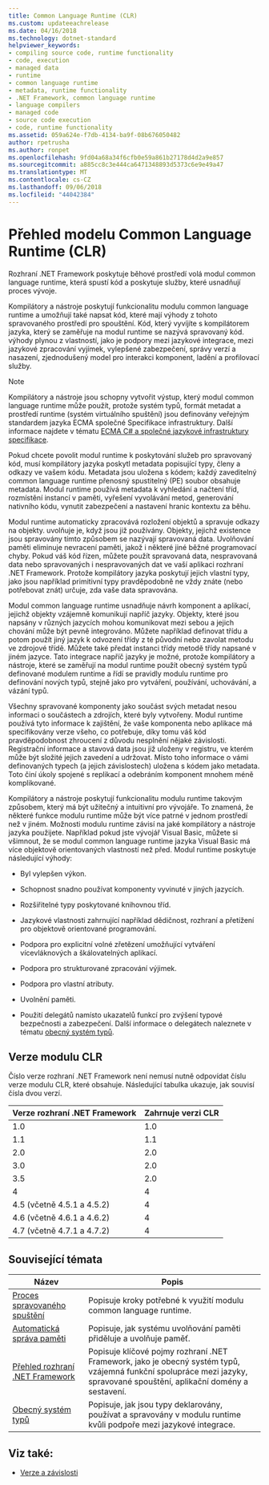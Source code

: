 ```yaml
---
title: Common Language Runtime (CLR)
ms.custom: updateeachrelease
ms.date: 04/16/2018
ms.technology: dotnet-standard
helpviewer_keywords:
- compiling source code, runtime functionality
- code, execution
- managed data
- runtime
- common language runtime
- metadata, runtime functionality
- .NET Framework, common language runtime
- language compilers
- managed code
- source code execution
- code, runtime functionality
ms.assetid: 059a624e-f7db-4134-ba9f-08b676050482
author: rpetrusha
ms.author: ronpet
ms.openlocfilehash: 9fd04a68a34f6cfb0e59a861b27178d4d2a9e857
ms.sourcegitcommit: a885cc8c3e444ca6471348893d5373c6e9e49a47
ms.translationtype: MT
ms.contentlocale: cs-CZ
ms.lasthandoff: 09/06/2018
ms.locfileid: "44042384"
---
```

# <a name="common-language-runtime-clr-overview"></a>Přehled modelu Common Language Runtime (CLR)

Rozhraní .NET Framework poskytuje běhové prostředí volá modul common language runtime, která spustí kód a poskytuje služby, které usnadňují proces vývoje.

Kompilátory a nástroje poskytují funkcionalitu modulu common language runtime a umožňují také napsat kód, které mají výhody z tohoto spravovaného prostředí pro spouštění. Kód, který vyvíjíte s kompilátorem jazyka, který se zaměřuje na modul runtime se nazývá spravovaný kód. výhody plynou z vlastností, jako je podpory mezi jazykové integrace, mezi jazykové zpracování vyjímek, vylepšené zabezpečení, správy verzí a nasazení, zjednodušený model pro interakci komponent, ladění a profilovací služby.

> [!NOTE]
> Kompilátory a nástroje jsou schopny vytvořit výstup, který modul common language runtime může použít, protože systém typů, formát metadat a prostředí runtime (systém virtuálního spuštění) jsou definovány veřejným standardem jazyka ECMA společné Specifikace infrastruktury. Další informace najdete v tématu [ECMA C# a společné jazykové infrastruktury specifikace](https://visualstudio.microsoft.com/license-terms/ecma-c-common-language-infrastructure-standards/).

Pokud chcete povolit modul runtime k poskytování služeb pro spravovaný kód, musí kompilátory jazyka poskytl metadata popisující typy, členy a odkazy ve vašem kódu. Metadata jsou uložena s kódem; každý zaveditelný common language runtime přenosný spustitelný (PE) soubor obsahuje metadata. Modul runtime používá metadata k vyhledání a načtení tříd, rozmístění instancí v paměti, vyřešení vyvolávání metod, generování nativního kódu, vynutit zabezpečení a nastavení hranic kontextu za běhu.

Modul runtime automaticky zpracovává rozložení objektů a spravuje odkazy na objekty. uvolňuje je, když jsou již používány. Objekty, jejichž existence jsou spravovány tímto způsobem se nazývají spravovaná data. Uvolňování paměti eliminuje nevracení paměti, jakož i některé jiné běžné programovací chyby. Pokud váš kód řízen, můžete použít spravovaná data, nespravovaná data nebo spravovaných i nespravovaných dat ve vaší aplikaci rozhraní .NET Framework. Protože kompilátory jazyka poskytují jejich vlastní typy, jako jsou například primitivní typy pravděpodobně ne vždy znáte (nebo potřebovat znát) určuje, zda vaše data spravována.

Modul common language runtime usnadňuje návrh komponent a aplikací, jejichž objekty vzájemně komunikují napříč jazyky. Objekty, které jsou napsány v různých jazycích mohou komunikovat mezi sebou a jejich chování může být pevně integrováno. Můžete například definovat třídu a potom použít jiný jazyk k odvození třídy z té původní nebo zavolat metodu ve zdrojové třídě. Můžete také předat instanci třídy metodě třídy napsané v jiném jazyce. Tato integrace napříč jazyky je možné, protože kompilátory a nástroje, které se zaměřují na modul runtime použít obecný systém typů definované modulem runtime a řídí se pravidly modulu runtime pro definování nových typů, stejně jako pro vytváření, používání, uchovávání, a vázání typů.

Všechny spravované komponenty jako součást svých metadat nesou informaci o součástech a zdrojích, které byly vytvořeny. Modul runtime používá tyto informace k zajištění, že vaše komponenta nebo aplikace má specifikovány verze všeho, co potřebuje, díky tomu váš kód pravděpodobnost zhroucení z důvodu nesplnění nějaké závislosti. Registrační informace a stavová data jsou již uloženy v registru, ve kterém může být složité jejich zavedení a udržovat. Místo toho informace o vámi definovaných typech (a jejich závislostech) uložena s kódem jako metadata. Toto činí úkoly spojené s replikací a odebráním komponent mnohem méně komplikované.

Kompilátory a nástroje poskytují funkcionalitu modulu runtime takovým způsobem, který má být užitečný a intuitivní pro vývojáře. To znamená, že některé funkce modulu runtime může být více patrné v jednom prostředí než v jiném. Možnosti modulu runtime závisí na jaké kompilátory a nástroje jazyka použijete. Například pokud jste vývojář Visual Basic, můžete si všimnout, že se modul common language runtime jazyka Visual Basic má více objektově orientovaných vlastností než před. Modul runtime poskytuje následující výhody:

- Byl vylepšen výkon.

- Schopnost snadno používat komponenty vyvinuté v jiných jazycích.

- Rozšiřitelné typy poskytované knihovnou tříd.

- Jazykové vlastnosti zahrnující například dědičnost, rozhraní a přetížení pro objektově orientované programování.

- Podpora pro explicitní volné zřetězení umožňující vytváření vícevláknových a škálovatelných aplikací.

- Podpora pro strukturované zpracování výjimek.

- Podpora pro vlastní atributy.

- Uvolnění paměti.

- Použití delegátů namísto ukazatelů funkcí pro zvýšení typové bezpečnosti a zabezpečení. Další informace o delegátech naleznete v tématu [obecný systém typů](../../docs/standard/base-types/common-type-system.md).

## <a name="clr-versions"></a>Verze modulu CLR

Číslo verze rozhraní .NET Framework není nemusí nutně odpovídat číslu verze modulu CLR, které obsahuje. Následující tabulka ukazuje, jak souvisí čísla dvou verzí.

|Verze rozhraní .NET Framework|Zahrnuje verzi CLR|
|----------------------------|--------------------------|
|1.0|1.0|
|1.1|1.1|
|2.0|2.0|
|3.0|2.0|
|3.5|2.0|
|4|4|
|4.5 (včetně 4.5.1 a 4.5.2)|4|
|4.6 (včetně 4.6.1 a 4.6.2)|4|
|4.7 (včetně 4.7.1 a 4.7.2)|4|

## <a name="related-topics"></a>Související témata

|Název|Popis|
|-----------|-----------------|
|[Proces spravovaného spuštění](managed-execution-process.md)|Popisuje kroky potřebné k využití modulu common language runtime.|
|[Automatická správa paměti](automatic-memory-management.md)|Popisuje, jak systému uvolňování paměti přiděluje a uvolňuje paměť.|
|[Přehled rozhraní .NET Framework](../framework/get-started/overview.md)|Popisuje klíčové pojmy rozhraní .NET Framework, jako je obecný systém typů, vzájemná funkční spolupráce mezi jazyky, spravované spouštění, aplikační domény a sestavení.|
|[Obecný systém typů](./base-types/common-type-system.md)|Popisuje, jak jsou typy deklarovány, používat a spravovány v modulu runtime kvůli podpoře mezi jazykové integrace.|

## <a name="see-also"></a>Viz také:

- [Verze a závislosti](../framework/migration-guide/versions-and-dependencies.md)
